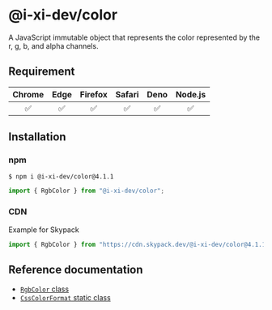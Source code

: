 # @i-xi-dev/color

A JavaScript immutable object that represents the color represented by the r, g, b, and alpha channels.


## Requirement

| Chrome | Edge | Firefox | Safari | Deno | Node.js |
| :---: | :---: | :---: | :---: | :---: | :---: |
| ✅ | ✅ | ✅ | ✅ | ✅ | ✅ |


## Installation

### npm

```console
$ npm i @i-xi-dev/color@4.1.1
```

```javascript
import { RgbColor } from "@i-xi-dev/color";
```

### CDN

Example for Skypack
```javascript
import { RgbColor } from "https://cdn.skypack.dev/@i-xi-dev/color@4.1.1";
```

## Reference documentation

- [`RgbColor` class](https://doc.deno.land/https://raw.githubusercontent.com/i-xi-dev/color.es/4.1.1/mod.ts/~/RgbColor)
- [`CssColorFormat` static class](https://doc.deno.land/https://raw.githubusercontent.com/i-xi-dev/color.es/4.1.1/mod.ts/~/CssColorFormat)


